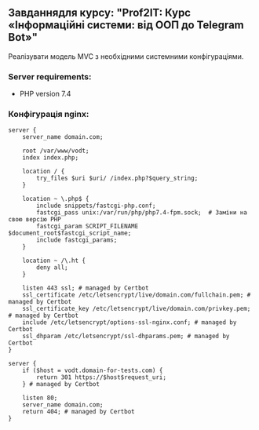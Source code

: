 ##  Завданнядля курсу: "Prof2IT: Курс «Інформаційні системи: від ООП до Telegram Bot»"

Реалізувати модель MVC з необхідними системними конфігураціями.

### Server requirements:

 - PHP version 7.4

### Конфігурація nginx:

```nginx
server {
    server_name domain.com;

    root /var/www/vodt;
    index index.php;

    location / {
        try_files $uri $uri/ /index.php?$query_string;
    }

    location ~ \.php$ {
        include snippets/fastcgi-php.conf;
        fastcgi_pass unix:/var/run/php/php7.4-fpm.sock;  # Заміни на свою версію PHP
        fastcgi_param SCRIPT_FILENAME $document_root$fastcgi_script_name;
        include fastcgi_params;
    }

    location ~ /\.ht {
        deny all;
    }

    listen 443 ssl; # managed by Certbot
    ssl_certificate /etc/letsencrypt/live/domain.com/fullchain.pem; # managed by Certbot
    ssl_certificate_key /etc/letsencrypt/live/domain.com/privkey.pem; # managed by Certbot
    include /etc/letsencrypt/options-ssl-nginx.conf; # managed by Certbot
    ssl_dhparam /etc/letsencrypt/ssl-dhparams.pem; # managed by Certbot
}

server {
    if ($host = vodt.domain-for-tests.com) {
        return 301 https://$host$request_uri;
    } # managed by Certbot

    listen 80;
    server_name domain.com;
    return 404; # managed by Certbot
}
```